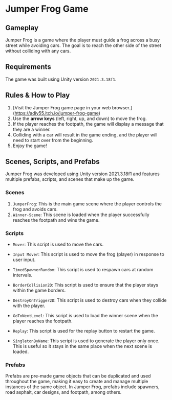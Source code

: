 # Jumper Frog Game

## Gameplay

Jumper Frog is a game where the player must guide a frog across a busy street while avoiding cars. The goal is to reach the other side of the street without colliding with any cars.

## Requirements

The game was built using Unity version `2021.3.18f1`.

## Rules & How to Play

1. [Visit the Jumper Frog game page in your web browser.] (<https://adiy55.itch.io/jumper-frog-game>)
2. Use the **arrow keys** (left, right, up, and down) to move the frog.
3. If the player reaches the footpath, the game will display a message that they are a winner.
4. Colliding with a car will result in the game ending, and the player will need to start over from the beginning.
5. Enjoy the game!

## Scenes, Scripts, and Prefabs

Jumper Frog was developed using Unity version 2021.3.18f1 and features multiple prefabs, scripts, and scenes that make up the game.

### Scenes

1. `JumperFrog`: This is the main game scene where the player controls the frog and avoids cars.
2. `Winner-Scene`: This scene is loaded when the player successfully reaches the footpath and wins the game.

### Scripts

* `Mover`: This script is used to move the cars.

* `Input Mover`: This script is used to move the frog (player) in response to user input.

* `TimedSpawnerRandom`: This script is used to respawn cars at random intervals.

* `BorderCollision2D`: This script is used to ensure that the player stays within the game borders.

* `DestroyOnTrigger2D`: This script is used to destroy cars when they collide with the player.

* `GoToNextLevel`: This script is used to load the winner scene when the player reaches the footpath.

* `Replay`: This script is used for the replay button to restart the game.

* `SingletonByName`: This script is used to generate the player only once. This is useful so it stays in the same place when the next scene is loaded.

### Prefabs

Prefabs are pre-made game objects that can be duplicated and used throughout the game, making it easy to create and manage multiple instances of the same object. In Jumper Frog, prefabs include spawners, road asphalt, car designs, and footpath, among others.
